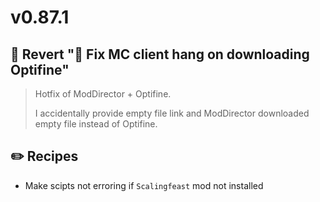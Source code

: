 # v0.87.1


## 🔄 Revert "🔄 Fix MC client hang on downloading Optifine"

> Hotfix of ModDirector + Optifine.
> 
> I accidentally provide empty file link and ModDirector downloaded empty file instead of Optifine.

## ✏️ **Recipes**
  - Make scipts not erroring if `Scalingfeast` mod not installed




